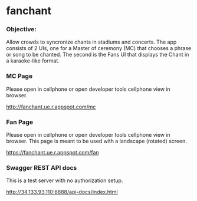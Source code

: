 # fanchant
### Objective: 
Allow crowds to syncronize chants in stadiums and concerts.
The app consists of 2 UIs, one for a Master of ceremony (MC) that chooses a phrase or song to be chanted.
The second is the Fans UI that displays the Chant in a karaoke-like format.

### MC Page
Please open in cellphone or open developer tools cellphone view in browser.

http://fanchant.ue.r.appspot.com/mc

### Fan Page
Please open in cellphone or open developer tools cellphone view in browser.
This page is meant to be used with a landscape (rotated) screen.

https://fanchant.ue.r.appspot.com/fan

### Swagger REST API docs
This is a test server with no authorization setup.

http://34.133.93.110:8888/api-docs/index.html
